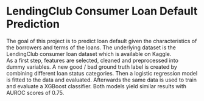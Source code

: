 # LendingClub Consumer Loan Default Prediction
The goal of this project is to predict loan default given the characteristics of the borrowers and terms of the loans. The underlying dataset is the LendingClub consumer loan dataset which is available on Kaggle.<br> 
As a first step, features are selected, cleaned and preprocessed into dummy variables. A new good / bad ground truth label is created by combining different loan status categories. Then a logistic regression model is fitted to the data and evaluated. Afterwards the same data is used to train and evaluate a XGBoost classifier. Both models yield similar results with AUROC scores of 0.75.
